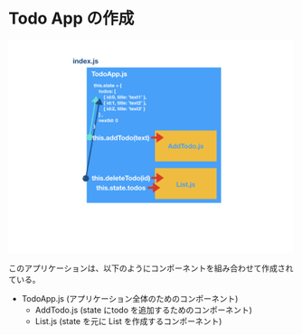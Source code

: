# Todo App の作成

![](/assets/todoApp.001.png)

このアプリケーションは、以下のようにコンポーネントを組み合わせて作成されている。

- TodoApp.js (アプリケーション全体のためのコンポーネント)
    - AddTodo.js (state にtodo を追加するためのコンポーネント)
    - List.js (state を元に List を作成するコンポーネント)